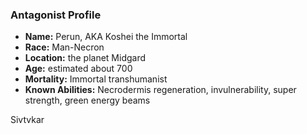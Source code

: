 ### Antagonist Profile
- **Name:** Perun, AKA Koshei the Immortal
- **Race:** Man-Necron
- **Location:** the planet Midgard
- **Age:** estimated about 700
- **Mortality:** Immortal transhumanist
- **Known Abilities:** Necrodermis regeneration, invulnerability, super strength, green energy beams

Sivtvkar

